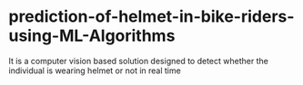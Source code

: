 # prediction-of-helmet-in-bike-riders-using-ML-Algorithms
It is a computer vision based solution designed to detect whether the individual is wearing helmet or not in real time
